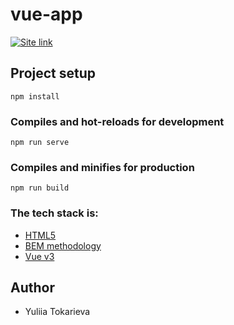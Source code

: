 # vue-app

[<img alt="Site link" src="https://img.shields.io/badge/-Live%20app%20%E2%86%92-green?&style=for-the-badge" />](https://deluxe-cascaron-c87435.netlify.app/)

## Project setup

```
npm install
```

### Compiles and hot-reloads for development

```
npm run serve
```

### Compiles and minifies for production

```
npm run build
```

### The tech stack is:

-   [HTML5](https://en.wikipedia.org/wiki/HTML5)
-   [BEM methodology](https://en.bem.info/methodology/)
-   [Vue v3](https://v3.ru.vuejs.org/)

## Author

-   Yuliia Tokarieva
